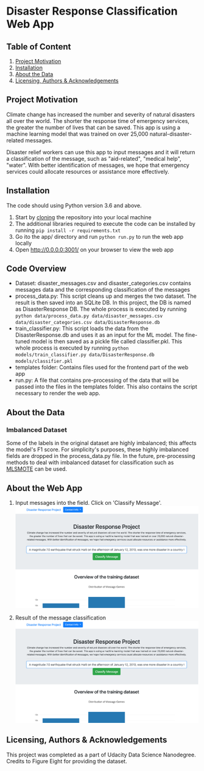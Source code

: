 # Disaster Response Classification Web App

## Table of Content
1. [Project Motivation](#project-motivation)
2. [Installation](#installation)
3. [About the Data](#about-the-data)
4. [Licensing, Authors & Acknowledgements](#licensing-authors--acknowledgements)

## Project Motivation
Climate change has increased the number and severity of natural disasters all over the world. The shorter the response time of emergency services, the greater the number of lives that can be saved. This app is using a machine learning model that was trained on over 25,000 natural-disaster- related messages. 

Disaster relief workers can use this app to input messages and it will return a classification of the message, such as "aid-related", "medical help", "water".
With better identification of messages, we hope that emergency services could allocate resources or assistance more effectively.

## Installation
The code should using Python version 3.6 and above. 

1. Start by [cloning](https://github.com/git-guides/git-clone) the repository into your local machine
2. The additional libraries required to execute the code can be installed by running `pip install -r requirements.txt`
3. Go ito the app/ directory and run `python run.py` to run the web app locally
4. Open http://0.0.0.0:3001/ on your browser to view the web app

## Code Overview
- Dataset: disaster_messages.csv and disaster_categories.csv contains messages data and the corresponding classification of the messages
- process_data.py: This script cleans up and merges the two dataset. The result is then saved into an SQLite DB. In this project, the DB is named as DisasterResponse DB. The whole process is executed by running `python data/process_data.py data/disaster_messages.csv data/disaster_categories.csv data/DisasterResponse.db`
- train_classifier.py: This script loads the data from the DisasterResponse.db and uses it as an input for the ML model. The fine-tuned model is then saved as a pickle file called classifier.pkl. This whole process is executed by running `python models/train_classifier.py data/DisasterResponse.db models/classifier.pkl`
- templates folder: Contains files used for the frontend part of the web app
- run.py: A file that contains pre-processing of the data that will be passed into the files in the templates folder. This also contains the script necessary to render the web app.

## About the Data

###  Imbalanced Dataset

Some of the labels in the original dataset are highly imbalanced; this affects the model's F1 score. For simplicity's purposes, these highly imbalanced fields are dropped in the process_data.py file. In the future, pre-processing methods to deal with imbalanced dataset for classification such as [MLSMOTE](https://medium.com/thecyphy/handling-data-imbalance-in-multi-label-classification-mlsmote-531155416b87) can be used.

## About the Web App

1. Input messages into the field. Click on 'Classify Message'. 
![messages](https://github.com/fairgelle/disaster-response-pipeline/blob/master/assets/messages.png)

2. Result of the message classification
![classification](https://github.com/fairgelle/disaster-response-pipeline/blob/master/assets/messages.png)

## Licensing, Authors & Acknowledgements
This project was completed as a part of Udacity Data Science Nanodegree. Credits to Figure Eight for providing the dataset.
